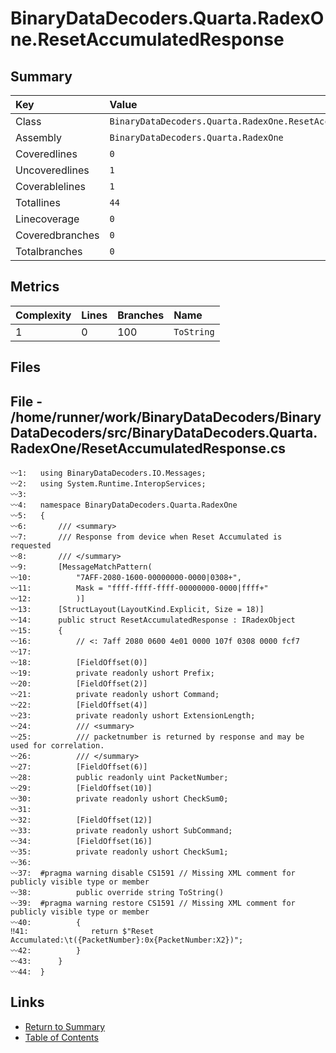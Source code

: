﻿# BinaryDataDecoders.Quarta.RadexOne.ResetAccumulatedResponse

## Summary

| Key             | Value                                                         |
| :-------------- | :------------------------------------------------------------ |
| Class           | `BinaryDataDecoders.Quarta.RadexOne.ResetAccumulatedResponse` |
| Assembly        | `BinaryDataDecoders.Quarta.RadexOne`                          |
| Coveredlines    | `0`                                                           |
| Uncoveredlines  | `1`                                                           |
| Coverablelines  | `1`                                                           |
| Totallines      | `44`                                                          |
| Linecoverage    | `0`                                                           |
| Coveredbranches | `0`                                                           |
| Totalbranches   | `0`                                                           |

## Metrics

| Complexity | Lines | Branches | Name       |
| :--------- | :---- | :------- | :--------- |
| 1          | 0     | 100      | `ToString` |

## Files

## File - /home/runner/work/BinaryDataDecoders/BinaryDataDecoders/src/BinaryDataDecoders.Quarta.RadexOne/ResetAccumulatedResponse.cs

```CSharp
〰1:   using BinaryDataDecoders.IO.Messages;
〰2:   using System.Runtime.InteropServices;
〰3:   
〰4:   namespace BinaryDataDecoders.Quarta.RadexOne
〰5:   {
〰6:       /// <summary>
〰7:       /// Response from device when Reset Accumulated is requested
〰8:       /// </summary>
〰9:       [MessageMatchPattern(
〰10:          "7AFF-2080-1600-00000000-0000|0308+",
〰11:          Mask = "ffff-ffff-ffff-00000000-0000|ffff+"
〰12:          )]
〰13:      [StructLayout(LayoutKind.Explicit, Size = 18)]
〰14:      public struct ResetAccumulatedResponse : IRadexObject
〰15:      {
〰16:          // <: 7aff 2080 0600 4e01 0000 107f 0308 0000 fcf7
〰17:  
〰18:          [FieldOffset(0)]
〰19:          private readonly ushort Prefix;
〰20:          [FieldOffset(2)]
〰21:          private readonly ushort Command;
〰22:          [FieldOffset(4)]
〰23:          private readonly ushort ExtensionLength;
〰24:          /// <summary>
〰25:          /// packetnumber is returned by response and may be used for correlation.
〰26:          /// </summary>
〰27:          [FieldOffset(6)]
〰28:          public readonly uint PacketNumber;
〰29:          [FieldOffset(10)]
〰30:          private readonly ushort CheckSum0;
〰31:  
〰32:          [FieldOffset(12)]
〰33:          private readonly ushort SubCommand;
〰34:          [FieldOffset(16)]
〰35:          private readonly ushort CheckSum1;
〰36:  
〰37:  #pragma warning disable CS1591 // Missing XML comment for publicly visible type or member
〰38:          public override string ToString()
〰39:  #pragma warning restore CS1591 // Missing XML comment for publicly visible type or member
〰40:          {
‼41:              return $"Reset Accumulated:\t({PacketNumber}:0x{PacketNumber:X2})";
〰42:          }
〰43:      }
〰44:  }
```

## Links

* [Return to Summary](Summary.md)
* [Table of Contents](../TOC.md)

